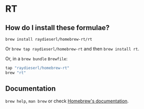 # RT

## How do I install these formulae?

`brew install raydieserl/homebrew-rt/rt`

Or `brew tap raydieserl/homebrew-rt` and then `brew install rt`.

Or, in a `brew bundle` `Brewfile`:

```ruby
tap "raydieserl/homebrew-rt"
brew "rt"
```

## Documentation

`brew help`, `man brew` or check [Homebrew's documentation](https://docs.brew.sh).
